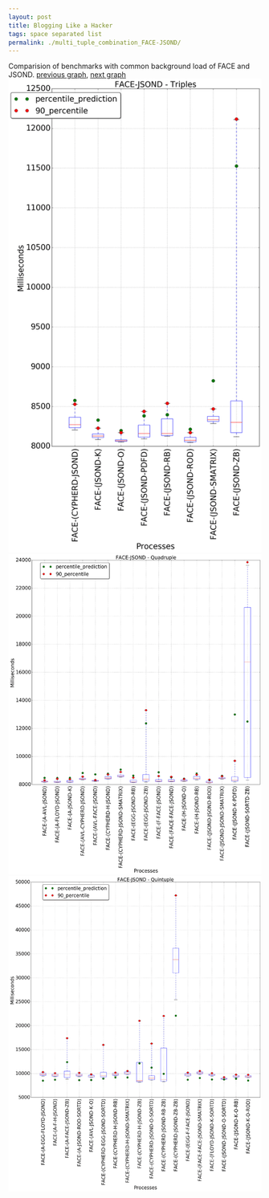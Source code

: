 ```yaml
---
layout: post
title: Blogging Like a Hacker
tags: space separated list
permalink: ./multi_tuple_combination_FACE-JSOND/
---
```


Comparision of benchmarks with common background load of FACE and JSOND.
[previous graph](./multi_tuple_combination_FACE-H/), [next graph](./multi_tuple_combination_FACE-K/)
<img src="./images/triple/FACE/FACE-JSOND_box.png" alt="graph figure"><img src="./images/quadruple/FACE/FACE-JSOND_box.png" alt="graph figure"><img src="./images/quintuple/FACE/FACE-JSOND_box.png" alt="graph figure">
